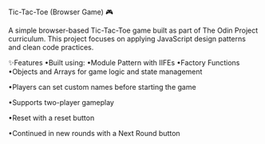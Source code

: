 Tic-Tac-Toe (Browser Game) 🎮

A simple browser-based Tic-Tac-Toe game built as part of The Odin Project curriculum.
This project focuses on applying JavaScript design patterns and clean code practices.

✨Features
•Built using:
    •Module Pattern with IIFEs
    •Factory Functions
    •Objects and Arrays for game logic and state management
    
•Players can set custom names before starting the game

•Supports two-player gameplay

•Reset with a reset button

•Continued in new rounds with a Next Round button
